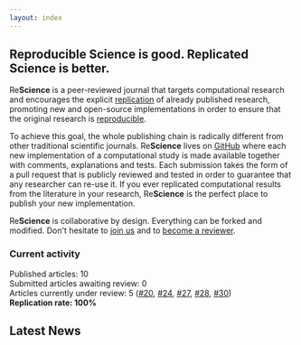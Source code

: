 ```yaml
---
layout: index
---
```


## Reproducible Science is good. Replicated Science is better.

Re**Science** is a peer-reviewed journal that targets computational research
and encourages the explicit [replication](faq) of already published research,
promoting new and open-source implementations in order to ensure that the
original research is [reproducible](faq).

To achieve this goal, the whole publishing chain is radically different from
other traditional scientific journals. Re**Science** lives on
[GitHub](https://github.com/ReScience/) where each new implementation of a
computational study is made available together with comments, explanations and
tests. Each submission takes the form of a pull request that is publicly
reviewed and tested in order to guarantee that any researcher can re-use it. If
you ever replicated computational results from the literature in your research,
Re**Science** is the perfect place to publish your new implementation.

Re**Science** is collaborative by design. Everything can be forked and
modified. Don't hesitate to [join us](faq) and
to [become a reviewer](https://github.com/ReScience/ReScience/issues/27).


### Current activity

Published articles: 10  
Submitted articles awaiting review: 0  
Articles currently under review: 5 ([#20], [#24], [#27], [#28], [#30])  
**Replication rate: 100%**

[#20]: https://github.com/ReScience/ReScience-submission/pull/20
[#24]: https://github.com/ReScience/ReScience-submission/pull/24
[#27]: https://github.com/ReScience/ReScience-submission/pull/27
[#28]: https://github.com/ReScience/ReScience-submission/pull/28
[#30]: https://github.com/ReScience/ReScience-submission/pull/30


## Latest News

